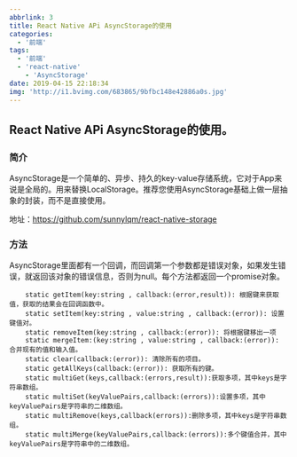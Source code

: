 ```yaml
---
abbrlink: 3
title: React Native APi AsyncStorage的使用
categories:
  - '前端'
tags:
  - '前端'
  - 'react-native'
	- 'AsyncStorage'
date: 2019-04-15 22:18:34
img: 'http://i1.bvimg.com/683865/9bfbc148e42886a0s.jpg'
---
```

## React Native APi AsyncStorage的使用。
### 简介
  AsyncStorage是一个简单的、异步、持久的key-value存储系统，它对于App来说是全局的。用来替换LocalStorage。推荐您使用AsyncStorage基础上做一层抽象的封装，而不是直接使用。

  地址：<a href="https://github.com/sunnylqm/react-native-storage" target="_blank">https://github.com/sunnylqm/react-native-storage</a>
### 方法
  AsyncStorage里面都有一个回调，而回调第一个参数都是错误对象，如果发生错误，就返回该对象的错误信息，否则为null。每个方法都返回一个promise对象。
```
	static getItem(key:string , callback:(error,result)): 根据键来获取值，获取的结果会在回调函数中。
	static setItem(key:string , value:string , callback:(error)): 设置键值对。
	static removeItem(key:string , callback:(error)): 将根据键移出一项
	static mergeItem:(key:string , value:string , callback:(error)): 合并现有的值和输入值。
	static clear(callback:(error)): 清除所有的项目。
	static getAllKeys(callback:(error)): 获取所有的键。
	static multiGet(keys,callback:(errors,result)):获取多项，其中keys是字符串数组。
	static multiSet(keyValuePairs,callback:(errors)):设置多项，其中keyValuePairs是字符串的二维数组。
	static multiRemove(keys,callback(errors)):删除多项，其中keys是字符串数组。
	static multiMerge(keyValuePairs,callback:(errors)):多个键值合并，其中keyValuePairs是字符串中的二维数组。
```
